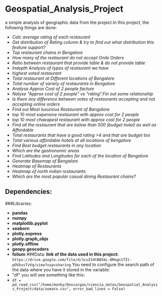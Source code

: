 # Geospatial_Analysis_Project
 a simple analysis of geographic data from the project.In this project, the following things are done:
 - *Calc average rating of each restaurant*
 - *Get distribution of Rating column & try to find out what distribution this feature support?*
 - *Top restaurant chains in Bengalore*
 - *How many of the restaurant do not accept Onile Orders*
 - *Ratio between restaurant that provide table & do not provide table*
 - *Indepth Analysis of types of restaurant we have*
 - *highest voted restaurant*
 - *Total restaurant at Different locations of Bengalore*
 - *Total number of variety of restaurants in Bengalore*
 - *Analyse Approx Cost of 2 people facture*
 - *Nalyse "Approx cost of 2 people" vs "rating".Fin out some relationship*
 - *Is there any difference between votes of restaurants accepting and not accepting online orders*
 - *Find out Most luxurious Restaurant of Bangalore*
 - *top 10 most expensive restaurant with approx cost for 2 people*
 - *top 10 most chaeapest restaurant with approx cost for 2 people*
 - *Find all the restaurant that are below than 500 (budget hotel) as well as Affordable*
 - *Total restaurants that have a good rating >4 and that are budget too*
 - *Total various affordable hotels at all locations of bengalore*
 - *Find Best budget restaurants in any location*
 - *Which are the gastronomic areas*
 - *Find Latitudes and Longitudes for each of the location of Bengalore*
 - *Generate Basemap of Bengalore*
 - *Heatmap of Restaurants*
 - *Heatmap of north indian restaurants*
 - *Which are the most popular casual dining Restaurant chains?*
## Dependencies:

###Libraries:
 - __pandas__
 - __numpy__
 - __matplotlib.pyplot__
 - __seaborn__
 - __plotly.express__
 - __plotly.graph_objs__
 - __plotly.offline__
 - __geopy.geocoders__
 - __folium__
###Data:
 __link of the data used in this project:__ `https://drive.google.com/file/d/1cuI54tB0SkL-0Mogn1TZt-pOVbxsTvVq/view?usp=sharing`
 You need to configure the search path of the data where you have it stored in the variable: 
 - "df"
 you will see something like this: 
 - `df = pd.read_csv("/home/monky/Descargas/ciencia_datos/Geospatial_Analysis_Project/data/zomato.csv", error_bad_lines = False)`
